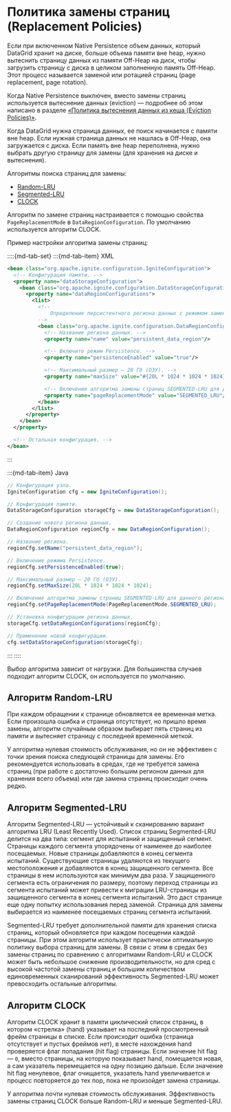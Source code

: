 # Политика замены страниц (Replacement Policies)

Если при включенном Native Persistence объем данных, который DataGrid хранит на диске, больше объема памяти вне heap, нужно вытеснить страницу данных из памяти Off-Heap на диск, чтобы загрузить страницу с диска в целиком заполненную память Off-Heap. Этот процесс называется заменой или ротацией страниц (page replacement, page rotation).

Когда Native Persistence выключен, вместо замены страниц используется вытеснение данных (eviction) — подробнее об этом написано в разделе [«Политика вытеснения данных из кеша (Eviction Policies)»](eviction_policies.md).

Когда DataGrid нужна страница данных, ее поиск начинается с памяти вне heap. Если нужная страница данных не нашлась в Off-Heap, она загружается с диска. Если память вне heap переполнена, нужно выбрать другую страницу для замены (для хранения на диске и вытеснения).

Алгоритмы поиска страниц для замены:

- [Random-LRU](#алгоритм-random-lru)
- [Segmented-LRU](#алгоритм-segmented-lru)
- [CLOCK](#алгоритм-clock)

Алгоритм по замене страниц настраивается с помощью свойства `PageReplacementMode` в `DataRegionConfiguration`. По умолчанию используется алгоритм CLOCK.

Пример настройки алгоритма замены страниц:

::::{md-tab-set}
:::{md-tab-item} XML
```xml
<bean class="org.apache.ignite.configuration.IgniteConfiguration">
  <!-- Конфигурация памяти. -->
  <property name="dataStorageConfiguration">
    <bean class="org.apache.ignite.configuration.DataStorageConfiguration">
      <property name="dataRegionConfigurations">
        <list>
          <!--
              Определение персистентного региона данных с режимом замены страниц Segmented-LRU.
          -->
          <bean class="org.apache.ignite.configuration.DataRegionConfiguration">
            <!-- Название региона данных. -->
            <property name="name" value="persistent_data_region"/>

            <!-- Включите режим Persistence. -->
            <property name="persistenceEnabled" value="true"/>

            <!-- Максимальный размер — 20 Гб (ОЗУ). -->
            <property name="maxSize" value="#{20L * 1024 * 1024 * 1024}"/>

            <!-- Включение алгоритма замены страниц SEGMENTED-LRU для данного региона. -->
            <property name="pageReplacementMode" value="SEGMENTED_LRU"/>
          </bean>
        </list>
      </property>
    </bean>
  </property>

  <!-- Остальная конфигурация. -->
</bean>
```
:::

:::{md-tab-item} Java
```java
// Конфигурация узла.
IgniteConfiguration cfg = new IgniteConfiguration();

// Конфигурация памяти.
DataStorageConfiguration storageCfg = new DataStorageConfiguration();

// Создание нового региона данных.
DataRegionConfiguration regionCfg = new DataRegionConfiguration();

// Название региона.
regionCfg.setName("persistent_data_region");

// Включение режима Persistence.
regionCfg.setPersistenceEnabled(true);

// Максимальный размер — 20 Гб (ОЗУ).
regionCfg.setMaxSize(20L * 1024 * 1024 * 1024);

// Включение алгоритма замены страниц SEGMENTED-LRU для данного региона.
regionCfg.setPageReplacementMode(PageReplacementMode.SEGMENTED_LRU);

// Установка конфигурации региона данных.
storageCfg.setDataRegionConfigurations(regionCfg);

// Применение новой конфигурации.
cfg.setDataStorageConfiguration(storageCfg);
```
:::
::::

Выбор алгоритма зависит от нагрузки. Для большинства случаев подходит алгоритм CLOCK, он используется по умолчанию.

## Алгоритм Random-LRU

При каждом обращении к странице обновляется ее временная метка. Если произошла ошибка и страница отсутствует, но пришло время замены, алгоритм случайным образом выбирает пять страниц из памяти и вытесняет страницу с последней временной меткой.

У алгоритма нулевая стоимость обслуживания, но он не эффективен с точки зрения поиска следующей страницы для замены. Его рекомендуется использовать в средах, где не требуется замена страниц (при работе с достаточно большим регионом данных для хранения всего объема) или где замена страниц происходит очень редко.

## Алгоритм Segmented-LRU

Алгоритм Segmented-LRU — устойчивый к сканированию вариант алгоритма LRU (Least Recently Used). Список страниц Segmented-LRU делится на два типа: сегмент для испытаний и защищенный сегмент. Страницы каждого сегмента упорядочены от наименее до наиболее посещаемых. Новые страницы добавляются в конец сегмента испытаний. Существующие страницы удаляются из текущего местоположения и добавляются в конец защищенного сегмента. Все страницы в нем используются как минимум два раза. У защищенного сегмента есть ограничения по размеру, поэтому переход страницы из сегмента испытаний может привести к миграции LRU-страницы из защищенного сегмента в конец сегмента испытаний. Это даст странице еще одну попытку использования перед заменой. Страница для замены выбирается из наименее посещаемых страниц сегмента испытаний.

Segmented-LRU требует дополнительной памяти для хранения списка страниц, который обновляется при каждом посещении каждой страницы. При этом алгоритм использует практически оптимальную политику выбора страниц для замены. В связи с этим в средах без замены страниц по сравнению с алгоритмами Random-LRU и CLOCK может быть небольшое снижение производительности, но для сред с высокой частотой замены страниц и большим количеством единовременных сканирований эффективность Segmented-LRU может превосходить остальные алгоритмы.

## Алгоритм CLOCK

Алгоритм CLOCK хранит в памяти циклический список страниц, в котором «стрелка» (hand) указывает на последний просмотренный фрейм страницы в списке. Если происходит ошибка (страница отсутствует и пустых фреймов нет), в месте нахождения hand проверяется флаг попадания (hit flag) страницы. Если значение hit flag — `0`, вместо страницы, на которую показывает hand, помещается новая, а сам указатель перемещается на одну позицию дальше. Если значение hit flag ненулевое, флаг очищается, указатель hand увеличивается и процесс повторяется до тех пор, пока не произойдет замена страницы.

У алгоритма почти нулевая стоимость обслуживания. Эффективность замены страниц CLOCK больше Random-LRU и меньше Segmented-LRU.